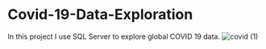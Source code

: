 # Covid-19-Data-Exploration
In this project I use SQL Server to explore global COVID 19 data.
![covid (1)](https://github.com/BernardGomes7/Covid-19-Data-Exploration/assets/142295218/4a67a712-d127-4ae6-853d-67aa000c4236)
